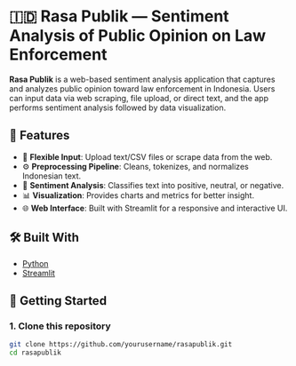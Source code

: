 # 🇮🇩 Rasa Publik — Sentiment Analysis of Public Opinion on Law Enforcement

**Rasa Publik** is a web-based sentiment analysis application that captures and analyzes public opinion toward law enforcement in Indonesia. Users can input data via web scraping, file upload, or direct text, and the app performs sentiment analysis followed by data visualization.

## 📌 Features

- 📝 **Flexible Input**: Upload text/CSV files or scrape data from the web.
- ⚙️ **Preprocessing Pipeline**: Cleans, tokenizes, and normalizes Indonesian text.
- 💬 **Sentiment Analysis**: Classifies text into positive, neutral, or negative.
- 📊 **Visualization**: Provides charts and metrics for better insight.
- 🌐 **Web Interface**: Built with Streamlit for a responsive and interactive UI.

## 🛠️ Built With

- [Python](https://www.python.org/)
- [Streamlit](https://streamlit.io/)

## 🚀 Getting Started

### 1. Clone this repository

```bash
git clone https://github.com/yourusername/rasapublik.git
cd rasapublik
